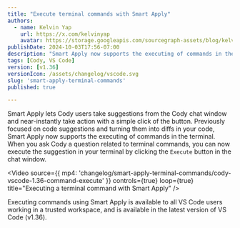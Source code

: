 ```yaml
---
title: "Execute terminal commands with Smart Apply"
authors:
  - name: Kelvin Yap
    url: https://x.com/kelvinyap
    avatar: https://storage.googleapis.com/sourcegraph-assets/blog/kelvin_avatar.png
publishDate: 2024-10-03T17:56-07:00
description: "Smart Apply now supports the executing of commands in the terminal, allowing users to execute a suggestion Cody provides with the simple click of a button."
tags: [Cody, VS Code]
version: [v1.36]
versionIcon: /assets/changelog/vscode.svg
slug: 'smart-apply-terminal-commands'
published: true

---
```


Smart Apply lets Cody users take suggestions from the Cody chat window and near-instantly take action with a simple click of the button. Previously focused on code suggestions and turning them into diffs in your code, Smart Apply now supports the executing of commands in the terminal. When you ask Cody a question related to terminal commands, you can now execute the suggestion in your terminal by clicking the `Execute` button in the chat window.

<Video
  source={{
    mp4: 'changelog/smart-apply-terminal-commands/cody-vscode-1.36-command-execute'
  }}
  controls={true}
  loop={true}
  title="Executing a terminal command with Smart Apply"
/>
<br />

Executing commands using Smart Apply is available to all VS Code users working in a trusted workspace, and is available in the latest version of VS Code (v1.36).